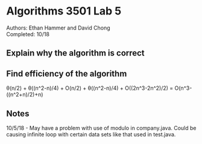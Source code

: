 # Algorithms 3501 Lab 5
Authors: Ethan Hammer and David Chong\
Completed: 10/18

Explain why the algorithm is correct
-


Find efficiency of the algorithm
-
θ(n/2) + θ((n^2-n)/4) + O(n/2) + θ((n^2-n)/4) + O((2n^3-2n^2)/2) = O(n^3-((n^2+n)/2)+n)

Notes
-
10/5/18 - May have a problem with use of modulo in company.java. 
Could be causing infinite loop with certain data sets like that used in test.java.